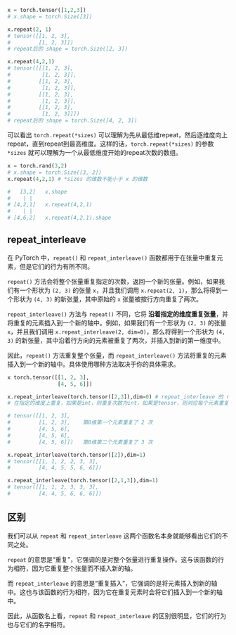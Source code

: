 ```py
x = torch.tensor([1,2,3])
# x.shape = torch.Size([3])

x.repeat(2, 1)
# tensor([[1, 2, 3],
#         [1, 2, 3]])
# repeat后的 shape = torch.Size([2, 3])

x.repeat(4,2,1)
# tensor([[[1, 2, 3],
#          [1, 2, 3]],
#         [[1, 2, 3],
#          [1, 2, 3]],
#         [[1, 2, 3],
#          [1, 2, 3]],
#         [[1, 2, 3],
#          [1, 2, 3]]])
# repeat后的 shape = torch.Size([4, 2, 3])
```
可以看出 `torch.repeat(*sizes)` 可以理解为先从最低维repeat，然后逐维度向上repeat，直到repeat到最高维度。这样的话，`torch.repeat(*sizes)` 的参数 `*sizes` 就可以理解为一个从最低维度开始的repeat次数的数组。

```py
x = torch.rand(3,2)
# x.shape = torch.Size([3, 2])
x.repeat(4,2,1) # *sizes 的维数不能小于 x 的维数

#   [3,2]   x.shape
#    | |
# [4,2,1]   x.repeat(4,2,1) 
#    | |
# [4,6,2]   x.repeat(4,2,1).shape
```

## repeat_interleave

在 PyTorch 中，`repeat()` 和 `repeat_interleave()` 函数都用于在张量中重复元素，但是它们的行为有所不同。

`repeat()` 方法会将整个张量重复指定的次数，返回一个新的张量。例如，如果我们有一个形状为 `(2, 3)` 的张量 `x`，并且我们调用 `x.repeat(2, 1)`，那么将得到一个形状为 `(4, 3)` 的新张量，其中原始的 `x` 张量被按行方向重复了两次。

`repeat_interleave()` 方法与 `repeat()` 不同，它将 **沿着指定的维度重复张量**，并将重复的元素插入到一个新的轴中。例如，如果我们有一个形状为 `(2, 3)` 的张量 `x`，并且我们调用 `x.repeat_interleave(2, dim=0)`，那么将得到一个形状为 `(4, 3)` 的新张量，其中沿着行方向的元素被重复了两次，并插入到新的第一维度中。

因此，`repeat()` 方法重复整个张量，而 `repeat_interleave()` 方法将重复的元素插入到一个新的轴中。具体使用哪种方法取决于你的具体需求。

```py
x torch.tensor([[1, 2, 3],
                [4, 5, 6]])

x.repeat_interleave(torch.tensor([2,3]),dim=0) # repeat_interleave 的 repeats参数可以是int或者tensor
# 在指定的维度上重复，如果是int，则重复次数为int，如果是tensor，则对应每个元素重复的次数为tensor的值，tensor的长度必须与指定的维度长度一致（可以广播）

# tensor([[1, 2, 3],
#         [1, 2, 3],    第0维第一个元素重复了 2 次
#         [4, 5, 6],
#         [4, 5, 6],
#         [4, 5, 6]])   第0维第二个元素重复了 3 次

x.repeat_interleave(torch.tensor([2]),dim=1)
# tensor([[1, 1, 2, 2, 3, 3],
#         [4, 4, 5, 5, 6, 6]])

x.repeat_interleave(torch.tensor([2,1,3]),dim=1)
# tensor([[1, 1, 2, 3, 3, 3],
#         [4, 4, 5, 6, 6, 6]])
```


## 区别
我们可以从 `repeat` 和 `repeat_interleave` 这两个函数名本身就能够看出它们的不同之处。

`repeat` 的意思是“重复”，它强调的是对整个张量进行重复操作。这与该函数的行为相符，因为它重复整个张量而不插入新的轴。

而 `repeat_interleave` 的意思是“重复插入”，它强调的是将元素插入到新的轴中。这也与该函数的行为相符，因为它在重复元素时会将它们插入到一个新的轴中。

因此，从函数名上看，`repeat` 和 `repeat_interleave` 的区别很明显，它们的行为也与它们的名字相符。